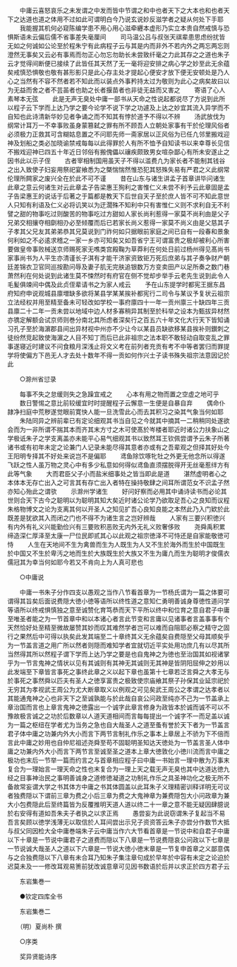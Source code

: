 <!-- { "loadSidebar": true } -->
　　中庸云喜怒哀乐之未发谓之中发而皆中节谓之和中也者天下之大本也和也者天下之达道也道之体用不过如此可谓明白今乃说玄说妙反滋学者之疑从何处下手耶
　　我能握其机何必窥陈编学患不用心用心滋牵纒本虚形乃实立本贵自然戒慎与恐惧斯语未云偏后儒不省事差失毫厘间
　　司马温公吕与叔张天祺辈患思虑纷扰皆无如之何诚如公论至於程朱宁有此病程子云与其是内而非外不若内外之两忘两忘则澄然无事矣又云必有事焉而勿正心勿忘勿助长未尝致纤毫之力此其存之之道也朱子云才觉得间断便已接续了此皆任其天然了无一毫将迎安排之病心学之妙至此无余蕴矣戒慎恐惧敬也敬有甚形影只是此心存主处才提起心便安才放下便无安顿处是乃人心之当然有不容不然者若不知此而以装点外事矜持太过为敬则为此心之病矣故曰以为无益而舍之者不芸苖者也助之长者揠苗者也非徒无益而又害之
　　寄语了心人素琴本无弦
　　此是无声无臭处中庸一部书从天命之性说起都说尽了方说到此所以程子云下学而上达乃学之要今论学不说下学之功遽及上达之妙宜其流入异学而不自知也此诗清新华妙见者争诵之而不知其有悖於道予不得以不辨
　　汤武放伐为纲常计耳万一不幸事败虽身蒙篡弑之罪有所不顾吾人立朝处家事有干於伦理风俗者必须极力正救其可含糊姑息置之不问耶先师一斋家居以正风俗为已任凢邻里搬戏迎神及划船之类必加晓谕禁戒每每以此得罪於人有所不恤予自知读书以来幸尊长见信不搬戏迎神已四五十年近日邻俗有搬傀儡以禳疾颇致男女喧杂鄙心有所未安遂止之因书此以示子侄
　　古者宰相制国用虽天子不得以滥费凢为家长者不能制其钱谷之出入致使子妇妄用祭祀宴飨悉为之槩惴惴然惟恐犯其怒殊失易有严君之义此纲常伦理所闗家之废兴全在於此不可不谨
　　昔在山东与诸生讲孟子首章讲毕问诸生此章之意云何诸生对云此章孟子告梁惠王狥利之害惟仁义未尝不利予云此章固是孟子告梁惠王的说话于后著之于篇都是教天下后世自天子至於庶人皆不可不知此意世人只知有利语及仁义必将讥笑以为迂濶殊不知利中只有害惟仁义则不求利自无不利譬之甜的物事吃过则酸苦的物事吃过方甜如人家长尚利惹得一家莫不尚利由是父子兄弟交相攘夺相劘相刅必至倾覆而后已若家长尚义惹得一家莫不尚义由是父慈其子子孝其父兄友其弟弟恭其兄莫说到门祚何如只据眼前家庭之间已自有一段春和景象何利如之不必逺求稽之一家一乡亦可知矣又如吾省宁王可谓富贵之极却被利心所害要做皇帝事败械送京师赐死家无噍类宫殿鞠为草莽利在何处日前过杨州得见髙尚书家事尚书为人平生亦清谨长子淇有才能干济家资致钜万死后庶弟与其子奏争财产朝廷差锦衣卫官同巡按勘问辱及妻子肌无完肤追银数万方变卖田产以足所奏之数门巷萧然利在何处说到此诸生莫不悚然时有府官在侧不觉却步举手云老先生说到此令人毛髪俱竦间中偶及此贞侄辈请书之为家人戒云
　　予在山东提学时都宪王据东昌府知府申说观城县廪増缺多欲将某县学某某挨补都宪行二司令与某议予复状云祖宗立法经权并用至精至备未可轻改如学校一事府廪四十一年一贡州廪三十缺四年三贡县廪二十二年一贡未尝以地域中边人材多寡稍异其制至於科举之设本为甄拔异材然亦镌定解额会试京师则巻分南北其所虑者深矣行之百五六十年文化大行天下皆知诵习孔子至於海濵郡县间出异材视中州亦不少让今以某县员缺欲移某县挨补则鑚刺之徒纷然竞起致使海濵之人目不知丁而后已此非祖宗之法本职不敢轻动自取变乱之罪事遂寝近时建议不问食粮月深浅止将文义考在前列者充贡有考不中等者罢归而罪提学将使偏方下邑无人才去处十数年不得一贡如何作兴士子读书殊失祖宗法意因记於此

　　○滁州省愆录

　　每事不失之怠缓则失之急躁宜戒之
　　心本有用之物而置之空虚之地可乎
　　数日警惕之意比前较缓宜时时提醒程子云懈意一生便是自暴自弃
　　偶命仆隷净扫庭中荒秽遂觉眼前寛快人能一旦洗雪此心而去其积习之染其气象当何如耶
　　朱陆同异之辨前辈已有定论细观其书当自见之今就其中摘其一二稍稍同处遂欲会而为一非所谓不揣其本而齐其末方寸之木可使髙於岑楼者耶近时诸公力扶象山之学极诋朱子之学支离盖亦未能平心易气细观其书以致然耳王钦佩尝谓予云朱子所著诸书或有初年未定之论兼门人记录未能尽得其意者亦或有之吾辈观之但择其好处今王阳明专择其不好处来说岂不是偏耶
　　鸢鱼除饮啄牝牡之外更无他念所以得遂飞跃之性人虽万物之灵心中有多少私意如何得似鸢鱼直须摆脱得开无丝毫惹绊方有此等气象
　　大而君臣父子小而盐米细事处之皆当即此是道
　　湛然虚明者心之本体本无存亡出入之可言其有存亡出入者特在操持敬肆之间耳所谓范女不识孟子然亦知心殆此之谓欤
　　示滁州学诸生
　　好问好察而必用其中诵诗读书而必论其世则合天下古今之聪明以为聪明其知大矣近时诸公论学乃欲取足吾心之良知而议程朱格物博文之论为支离其何以开圣人之知见扩吾心良知良能之本然此乃入门欵於此既差是犹欲其入而闭之门也不得不为诸生言之岂好辨哉
　　人家有三要兴积徳兴有内外有礼义兴能勤俭兴有三要败积恶败无内外无礼义败奢侈败
　　尧舜禹积累缔造深仁厚泽至太康一尸位民即贰其心以此观之祖宗徳泽不可恃还是自家能敬徳可恃
　　人生在天地间不生为禽兽而生为人既生为人又不生於海外而生於中国既生於中国又不生於卑汚之地而生於大族既生於大族又不生为庸凢而生为聪明才俊儒衣儒冠其为幸当何如耶今若又不肯向上为人真可悲也

　　○中庸说

　　中庸一书朱子分作四支以愚观之当作八节看首章为一节杨氏谓为一篇之体要可谓得其旨矣后面说费隠大徳小徳等语所以终性道之意知仁勇明善诚身尊徳性道问学等语所以终戒惧慎独之意至诚赞化育笃恭而天下平所以终中和位育之意自君子中庸至唯圣者能之为一节首章中和以本诸心者言此节变和言庸以见诸事者言盖事事有个天然恰好处至精至微故屡赞其妙而叹其难然学者岂可以难而自阻耶必察之精守之固行之果然后中可得以执矣此发其端至二十章终其义无余蕴矣自费隠至父母其顺矣乎为一节盖言道之用广所以然者则隠而难知学者宜就切近平实处用功庶几有以尽其所当然得其所以然程子谓下学而上达乃学之要是也自鬼神之为徳也至治国其如视诸掌乎为一节言鬼神之情状以见有其诚则有其神无其诚则无其神是皆阴阳屈伸之妙用以此发端至下章皆言事死之事终此章之义以起下章也虽第十七章若泛言舜之大孝无与於事死之事然舜以匹夫有圣人之徳享富贵之极致使宗庙飨其祭子孙保其业延宗祀於无穷其为孝视武王周公为尤大断章取义以例观之可见矣武王周公之孝谓之达孝者以其能通鬼神之心也非天下之至诚孰能与於此哉自哀公问政至纯亦不己为一节盖承上章治国而言也上章言鬼神之徳露出一个诚字此章言修身为政皆本於诚而诚不可以不豫故极言诚之之功於后数章以人道天道相间而言每每提出一个诚字不一而足盖以诚为一篇之枢纽在学者尤为当务之急也自大哉圣人之道至蚤有誉於天下者为一节盖言君子体中庸之功兼内外大小而言下两节言制礼作乐之事本上章居上不骄为下不倍而言此中庸之妙用也自仲尼祖述尧舜至苟不固聪明圣知达天徳处为一节盖言圣人体中庸之功兼内外大小而言下两节言至诚至圣之道本上章大徳敦化小徳川流而言中庸之极功也末后一节举一篇而约言之与首章相应程子曰中庸一书始言一理中散为万事末复合为一理始言一理天命之性也末复合为一理上天之载无声无臭也其中达道达徳九经之目事神治民之事明善诚身之道修徳凝道之功制礼作乐之具圣神功化之极无所不备故常妄谓大学之书其体方中庸之书其体圆盖以此耳朱子义理精密训释详明无可议者独费隠以下谓前三章为费之小后三章为费之大鬼神章为兼费隠包大小问政章为兼大小包费隠此后至终篇皆为反覆推明天道人道以终二十一章之意不能无疑因肆臆说於右安得有道如吾朱夫子者执之以求正焉
　　愚尝妄为此说窃谓朱子复起当不易吾言矣顾以徳学浅薄无以取信於人耳间尝出示兄子资资答云朱子亦尝分作数节大抵与叔父同因检大全中庸巻端朱子云中庸当作六大节看首章是一节说中和自君子中庸以下十章是一节说中庸君子之道费而隠以下八章是一节说费隠哀公问政以下七章是一节说诚大哉圣人之道以下六章是一节说大徳小徳末章是一节复申首章之义鄙意偶与之合独费隠以下八章有未合耳乃知朱子集注章句成於早年於中容有未定之论迫於迟莫未及一一修改耳观易箦前犹改诚意章可见因书数语於后并以求正於四方君子云

　　东岩集巻一

　　●钦定四库全书

　　东岩集巻二

　　（明）夏尚朴 撰

　　○序类

　　奖异贤能诗序

